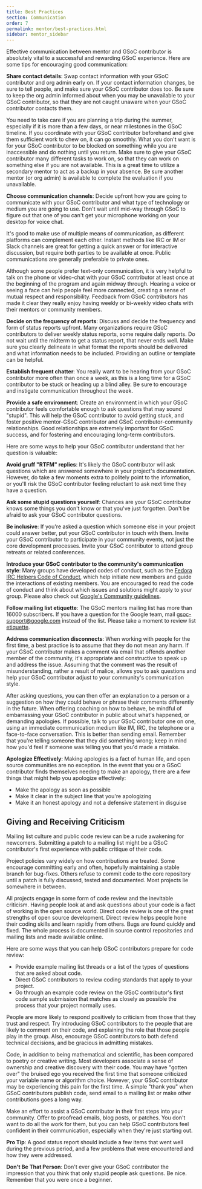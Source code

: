 ```yaml
---
title: Best Practices
section: Communication
order: 7
permalink: mentor/best-practices.html
sidebar: mentor_sidebar
---
```


Effective communication between mentor and GSoC contributor is absolutely vital to a successful and rewarding GSoC experience. Here are some tips for encouraging good communication:

**Share contact details**: Swap contact information with your GSoC contributor and org admin early on. If your contact information changes, be sure to tell people, and make sure your GSoC contributor does too. Be sure to keep the org admin informed about when you may be unavailable to your GSoC contributor, so that they are not caught unaware when your GSoC contributor contacts them.

You need to take care if you are planning a trip during the summer, especially if it is more than a few days, or near milestones in the GSoC timeline. If you coordinate with your GSoC contributor beforehand and give them sufficient work to chew on, it can go smoothly. What you don't want is for your GSoC contributor to be blocked on something while you are inaccessible and do nothing until you return. Make sure to give your GSoC contributor many different tasks to work on, so that they can work on something else if you are not available. This is a great time to utilize a secondary mentor to act as a backup in your absence. Be sure another mentor (or org admin) is available to complete the evaluation if you unavailable.

**Choose communication channels**: Decide upfront how you are going to communicate with your GSoC contributor and what type of technology or medium you are going to use. Don't wait until mid-way through GSoC to figure out that one of you can't get your microphone working on your desktop for voice chat.

It's good to make use of multiple means of communication, as different platforms can complement each other. Instant methods like IRC or IM or Slack channels are great for getting a quick answer or for interactive discussion, but require both parties to be available at once. Public communications are generally preferable to private ones.

Although some people prefer text-only communication, it is very helpful to talk on the phone or video-chat with your GSoC contributor at least once at the beginning of the program and again midway through. Hearing a voice or seeing a face can help people feel more connected, creating a sense of mutual respect and responsibility. Feedback from GSoC contributors has made it clear they really enjoy having weekly or bi-weekly video chats with their mentors or community members.

**Decide on the frequency of reports**: Discuss and decide the frequency and form of status reports upfront. Many organizations require GSoC contributors to deliver weekly status reports, some require daily reports. Do not wait until the midterm to get a status report, that never ends well. Make sure you clearly delineate in what format the reports should be delivered and what information needs to be included.  Providing an outline or template can be helpful.

**Establish frequent chatter**: You really want to be hearing from your GSoC contributor more often than once a week, as this is a long time for a GSoC contributor to be stuck or heading up a blind alley. Be sure to encourage and instigate communication throughout the week.

**Provide a safe environment**: Create an environment in which your GSoC contributor feels comfortable enough to ask questions that may sound "stupid". This will help the GSoC contributor to avoid getting stuck, and foster positive mentor-GSoC contributor and GSoC contributor-community relationships. Good relationships are extremely important for GSoC success, and for fostering and encouraging long-term contributors.

Here are some ways to help your GSoC contributor understand that her question is valuable:

**Avoid gruff "RTFM" replies**: It's likely the GSoC contributor will ask questions which are answered somewhere in your project's documentation. However, do take a few moments extra to politely point to the information, or you'll risk the GSoC contributor feeling reluctant to ask next time they have a question.

**Ask some stupid questions yourself**: Chances are your GSoC contributor knows some things you don't know or that you've just forgotten. Don't be afraid to ask your GSoC contributor questions.

**Be inclusive**: If you're asked a question which someone else in your project could answer better, put your GSoC contributor in touch with them. Invite your GSoC contributor to participate in your community events, not just the core development processes. Invite your GSoC contributor to attend group retreats or related conferences.

**Introduce your GSoC contributor to the community's communication style**: Many groups have developed codes of conduct, such as the [Fedora IRC Helpers Code of Conduct](http://fedoraproject.org/wiki/IRC_helpers_code_of_conduct), which help initiate new members and guide the interactions of existing members. You are encouraged to read the code of conduct and think about which issues and solutions might apply to your group. Please also check out [Google's Community guidelines](https://opensource.google/conduct/).

**Follow mailing list etiquette**: The GSoC mentors mailing list has more than 16000 subscribers. If you have a question for the Google team, mail gsoc-support@google.com instead of the list. Please take a moment to review list [etiquette](https://www.google.com/search?q=mailing+list+etiquette).

**Address communication disconnects**: When working with people for the first time, a best practice is to assume that they do not mean any harm. If your GSoC contributor makes a comment via email that offends another member of the community, it's appropriate and constructive to speak up and address the issue. Assuming that the comment was the result of misunderstanding, rather a result of malice, allows you to ask questions and help your GSoC contributor adjust to your community's communication style.

After asking questions, you can then offer an explanation to a person or a suggestion on how they could behave or phrase their comments differently in the future. When offering coaching on how to behave, be mindful of embarrassing your GSoC contributor in public about what's happened, or demanding apologies. If possible, talk to your GSoC contributor one on one, using an immediate communication medium like IM, IRC, the telephone or a face-to-face conversation. This is better than sending email. Remember that you're telling someone that they did something wrong; keep in mind how you'd feel if someone was telling you that you'd made a mistake.

**Apologize Effectively**: Making apologies is a fact of human life, and open source communities are no exception. In the event that you or a GSoC contributor finds themselves needing to make an apology, there are a few things that might help you apologize effectively:

* Make the apology as soon as possible
* Make it clear in the subject line that you're apologizing
* Make it an honest apology and not a defensive statement in disguise

## Giving and Receiving Criticism

Mailing list culture and public code review can be a rude awakening for newcomers. Submitting a patch to a mailing list might be a GSoC contributor's first experience with public critique of their code.

Project policies vary widely on how contributions are treated. Some encourage committing early and often, hopefully maintaining a stable branch for bug-fixes. Others refuse to commit code to the core repository until a patch is fully discussed, tested and documented. Most projects lie somewhere in between.

All projects engage in some form of code review and the inevitable criticism. Having people look at and ask questions about your code is a fact of working in the open source world. Direct code review is one of the great strengths of open source development. Direct review helps people hone their coding skills and learn rapidly from others. Bugs are found quickly and fixed. The whole process is documented in source control repositories and mailing lists and made available online.

Here are some ways that you can help GSoC contributors prepare for code review:

* Provide example mailing list threads or a list of the types of questions that are asked about code.
* Direct GSoC contributors to review coding standards that apply to your project.
* Go through an example code review on the GSoC contributor's first code sample submission that matches as closely as possible the process that your project normally uses.

People are more likely to respond positively to criticism from those that they trust and respect. Try introducing GSoC contributors to the people that are likely to comment on their code, and explaining the role that those people play in the group. Also, encourage GSoC contributors to both defend technical decisions, and be gracious in admitting mistakes.

Code, in addition to being mathematical and scientific, has been compared to poetry or creative writing. Most developers associate a sense of ownership and creative discovery with their code. You may have "gotten over" the bruised ego you received the first time that someone criticized your variable name or algorithm choice. However, your GSoC contributor may be experiencing this pain for the first time. A simple "thank you" when GSoC contributors publish code, send email to a mailing list or make other contributions goes a long way.

Make an effort to assist a GSoC contributor in their first steps into your community. Offer to proofread emails, blog posts, or patches. You don't want to do all the work for them, but you can help GSoC contributors feel confident in their communication, especially when they're just starting out.

**Pro Tip**: A good status report should include a few items that went well during the previous period, and a few problems that were encountered and how they were addressed.

**Don't Be That Person**: Don't ever give your GSoC contributor the impression that you think that only stupid people ask questions.  Be nice.  Remember that you were once a beginner.
